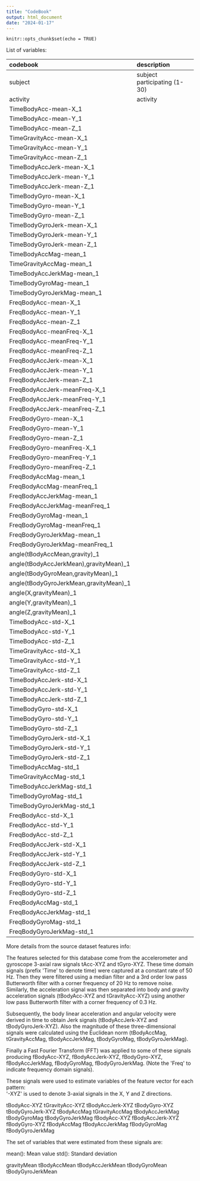 ```yaml
---
title: "CodeBook"
output: html_document
date: "2024-01-17"
---
```


```{r setup, include=FALSE}
knitr::opts_chunk$set(echo = TRUE)
```

List of variables: 

|codebook                               |description |
|:--------------------------------------|:-----|
|subject                                |subject participating (1-30)      |
|activity                               |activity       |
|TimeBodyAcc-mean-X_1                   |      |
|TimeBodyAcc-mean-Y_1                   |      |
|TimeBodyAcc-mean-Z_1                   |      |
|TimeGravityAcc-mean-X_1                |      |
|TimeGravityAcc-mean-Y_1                |      |
|TimeGravityAcc-mean-Z_1                |      |
|TimeBodyAccJerk-mean-X_1               |      |
|TimeBodyAccJerk-mean-Y_1               |      |
|TimeBodyAccJerk-mean-Z_1               |      |
|TimeBodyGyro-mean-X_1                  |      |
|TimeBodyGyro-mean-Y_1                  |      |
|TimeBodyGyro-mean-Z_1                  |      |
|TimeBodyGyroJerk-mean-X_1              |      |
|TimeBodyGyroJerk-mean-Y_1              |      |
|TimeBodyGyroJerk-mean-Z_1              |      |
|TimeBodyAccMag-mean_1                  |      |
|TimeGravityAccMag-mean_1               |      |
|TimeBodyAccJerkMag-mean_1              |      |
|TimeBodyGyroMag-mean_1                 |      |
|TimeBodyGyroJerkMag-mean_1             |      |
|FreqBodyAcc-mean-X_1                   |      |
|FreqBodyAcc-mean-Y_1                   |      |
|FreqBodyAcc-mean-Z_1                   |      |
|FreqBodyAcc-meanFreq-X_1               |      |
|FreqBodyAcc-meanFreq-Y_1               |      |
|FreqBodyAcc-meanFreq-Z_1               |      |
|FreqBodyAccJerk-mean-X_1               |      |
|FreqBodyAccJerk-mean-Y_1               |      |
|FreqBodyAccJerk-mean-Z_1               |      |
|FreqBodyAccJerk-meanFreq-X_1           |      |
|FreqBodyAccJerk-meanFreq-Y_1           |      |
|FreqBodyAccJerk-meanFreq-Z_1           |      |
|FreqBodyGyro-mean-X_1                  |      |
|FreqBodyGyro-mean-Y_1                  |      |
|FreqBodyGyro-mean-Z_1                  |      |
|FreqBodyGyro-meanFreq-X_1              |      |
|FreqBodyGyro-meanFreq-Y_1              |      |
|FreqBodyGyro-meanFreq-Z_1              |      |
|FreqBodyAccMag-mean_1                  |      |
|FreqBodyAccMag-meanFreq_1              |      |
|FreqBodyAccJerkMag-mean_1              |      |
|FreqBodyAccJerkMag-meanFreq_1          |      |
|FreqBodyGyroMag-mean_1                 |      |
|FreqBodyGyroMag-meanFreq_1             |      |
|FreqBodyGyroJerkMag-mean_1             |      |
|FreqBodyGyroJerkMag-meanFreq_1         |      |
|angle(tBodyAccMean,gravity)_1          |      |
|angle(tBodyAccJerkMean),gravityMean)_1 |      |
|angle(tBodyGyroMean,gravityMean)_1     |      |
|angle(tBodyGyroJerkMean,gravityMean)_1 |      |
|angle(X,gravityMean)_1                 |      |
|angle(Y,gravityMean)_1                 |      |
|angle(Z,gravityMean)_1                 |      |
|TimeBodyAcc-std-X_1                    |      |
|TimeBodyAcc-std-Y_1                    |      |
|TimeBodyAcc-std-Z_1                    |      |
|TimeGravityAcc-std-X_1                 |      |
|TimeGravityAcc-std-Y_1                 |      |
|TimeGravityAcc-std-Z_1                 |      |
|TimeBodyAccJerk-std-X_1                |      |
|TimeBodyAccJerk-std-Y_1                |      |
|TimeBodyAccJerk-std-Z_1                |      |
|TimeBodyGyro-std-X_1                   |      |
|TimeBodyGyro-std-Y_1                   |      |
|TimeBodyGyro-std-Z_1                   |      |
|TimeBodyGyroJerk-std-X_1               |      |
|TimeBodyGyroJerk-std-Y_1               |      |
|TimeBodyGyroJerk-std-Z_1               |      |
|TimeBodyAccMag-std_1                   |      |
|TimeGravityAccMag-std_1                |      |
|TimeBodyAccJerkMag-std_1               |      |
|TimeBodyGyroMag-std_1                  |      |
|TimeBodyGyroJerkMag-std_1              |      |
|FreqBodyAcc-std-X_1                    |      |
|FreqBodyAcc-std-Y_1                    |      |
|FreqBodyAcc-std-Z_1                    |      |
|FreqBodyAccJerk-std-X_1                |      |
|FreqBodyAccJerk-std-Y_1                |      |
|FreqBodyAccJerk-std-Z_1                |      |
|FreqBodyGyro-std-X_1                   |      |
|FreqBodyGyro-std-Y_1                   |      |
|FreqBodyGyro-std-Z_1                   |      |
|FreqBodyAccMag-std_1                   |      |
|FreqBodyAccJerkMag-std_1               |      |
|FreqBodyGyroMag-std_1                  |      |
|FreqBodyGyroJerkMag-std_1              |      |


More details from the source dataset features info: 

The features selected for this database come from the accelerometer and gyroscope 3-axial raw signals tAcc-XYZ and tGyro-XYZ. These time domain signals (prefix 'Time' to denote time) 
were captured at a constant rate of 50 Hz. Then they were filtered using a median filter and a 3rd order low pass Butterworth filter with a corner frequency of 20 Hz to remove noise. 
Similarly, the acceleration signal was then separated into body and gravity acceleration signals (tBodyAcc-XYZ and tGravityAcc-XYZ) using another low pass Butterworth filter with a corner frequency of 0.3 Hz. 

Subsequently, the body linear acceleration and angular velocity were derived in time to obtain Jerk signals (tBodyAccJerk-XYZ and tBodyGyroJerk-XYZ). Also the magnitude of these 
three-dimensional signals were calculated using the Euclidean norm (tBodyAccMag, tGravityAccMag, tBodyAccJerkMag, tBodyGyroMag, tBodyGyroJerkMag). 

Finally a Fast Fourier Transform (FFT) was applied to some of these signals producing fBodyAcc-XYZ, fBodyAccJerk-XYZ, fBodyGyro-XYZ, fBodyAccJerkMag, fBodyGyroMag, fBodyGyroJerkMag.
 (Note the 'Freq' to indicate frequency domain signals). 

These signals were used to estimate variables of the feature vector for each pattern:  
'-XYZ' is used to denote 3-axial signals in the X, Y and Z directions.

tBodyAcc-XYZ
tGravityAcc-XYZ
tBodyAccJerk-XYZ
tBodyGyro-XYZ
tBodyGyroJerk-XYZ
tBodyAccMag
tGravityAccMag
tBodyAccJerkMag
tBodyGyroMag
tBodyGyroJerkMag
fBodyAcc-XYZ
fBodyAccJerk-XYZ
fBodyGyro-XYZ
fBodyAccMag
fBodyAccJerkMag
fBodyGyroMag
fBodyGyroJerkMag

The set of variables that were estimated from these signals are: 

mean(): Mean value
std(): Standard deviation

gravityMean
tBodyAccMean
tBodyAccJerkMean
tBodyGyroMean
tBodyGyroJerkMean

